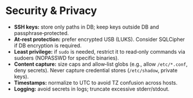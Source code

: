# Security & Privacy

- **SSH keys:** store only paths in DB; keep keys outside DB and passphrase‑protected.
- **At‑rest protection:** prefer encrypted USB (LUKS). Consider SQLCipher if DB encryption is required.
- **Least privilege:** if `sudo` is needed, restrict it to read‑only commands via sudoers (NOPASSWD for specific binaries).
- **Content capture:** size caps and allow‑list globs (e.g., allow `/etc/*.conf`, deny secrets). Never capture credential stores (`/etc/shadow`, private keys).
- **Timestamps:** normalize to UTC to avoid TZ confusion across hosts.
- **Logging:** avoid secrets in logs; truncate excessive stderr/stdout.
